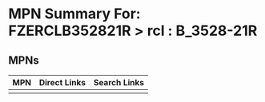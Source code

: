



# MPN Summary For: FZERCLB352821R > rcl : B_3528-21R

## MPNs
  

|MPN|Direct Links|Search Links|
| :--- | :--- | :--- |
||||

